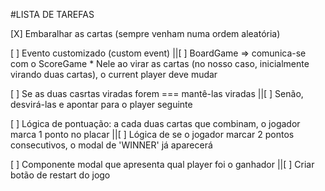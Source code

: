 #LISTA DE TAREFAS

[X] Embaralhar as cartas (sempre venham numa ordem aleatória)

[ ] Evento customizado (custom event)
||[ ] BoardGame => comunica-se com o ScoreGame \* Nele ao virar as cartas (no nosso caso, inicialmente virando duas cartas), o current player deve mudar

[ ] Se as duas casrtas viradas forem === mantê-las viradas
||[ ] Senão, desvirá-las e apontar para o player seguinte

[ ] Lógica de pontuação: a cada duas cartas que combinam, o jogador marca 1 ponto no placar
||[ ] Lógica de se o jogador marcar 2 pontos consecutivos, o modal de 'WINNER' já aparecerá

[ ] Componente modal que apresenta qual player foi o ganhador
||[ ] Criar botão de restart do jogo
